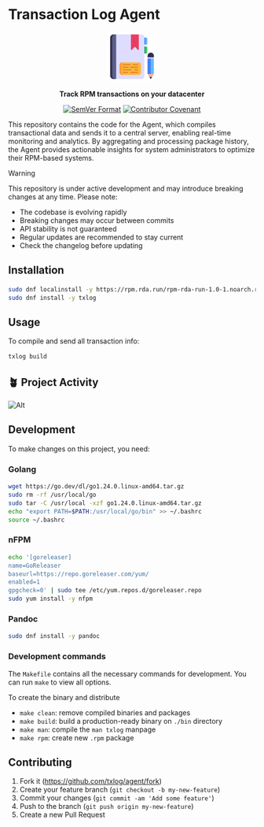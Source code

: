 # Transaction Log Agent

<!-- markdownlint-disable MD033 -->
<p align="center">
  <p align="center"><img width="100" height="100" src="https://raw.githubusercontent.com/txlog/.github/refs/heads/main/profile/logbook.png" alt="The Logo"></p>
  <p align="center"><strong>Track RPM transactions on your datacenter</strong></p>
  <p align="center">
    <a href="https://semver.org"><img src="https://img.shields.io/badge/SemVer-2.0.0-22bfda.svg" alt="SemVer Format"></a>
    <a href="CODE_OF_CONDUCT.md"><img src="https://img.shields.io/badge/Contributor%20Covenant-2.1-4baaaa.svg" alt="Contributor Covenant"></a>
  </p>
</p>

This repository contains the code for the Agent, which compiles transactional
data and sends it to a central server, enabling real-time monitoring and
analytics. By aggregating and processing package history, the Agent provides
actionable insights for system administrators to optimize their RPM-based
systems.

> [!WARNING]
> This repository is under active development and may introduce breaking changes at any time. Please note:
>
> - The codebase is evolving rapidly
> - Breaking changes may occur between commits
> - API stability is not guaranteed
> - Regular updates are recommended to stay current
> - Check the changelog before updating

## Installation

```bash
sudo dnf localinstall -y https://rpm.rda.run/rpm-rda-run-1.0-1.noarch.rpm
sudo dnf install -y txlog
```

## Usage

To compile and send all transaction info:

```bash
txlog build
```

## 🪴 Project Activity

![Alt](https://repobeats.axiom.co/api/embed/298f7dad0c28ebbcc34d7906ca99ec3c92fd3755.svg "Repobeats analytics image")

## Development

To make changes on this project, you need:

### Golang

```bash
wget https://go.dev/dl/go1.24.0.linux-amd64.tar.gz
sudo rm -rf /usr/local/go
sudo tar -C /usr/local -xzf go1.24.0.linux-amd64.tar.gz
echo "export PATH=$PATH:/usr/local/go/bin" >> ~/.bashrc
source ~/.bashrc
```

### nFPM

```bash
echo '[goreleaser]
name=GoReleaser
baseurl=https://repo.goreleaser.com/yum/
enabled=1
gpgcheck=0' | sudo tee /etc/yum.repos.d/goreleaser.repo
sudo yum install -y nfpm
```

### Pandoc

```bash
sudo dnf install -y pandoc
```

### Development commands

The `Makefile` contains all the necessary commands for development. You can run
`make` to view all options.

To create the binary and distribute

- `make clean`: remove compiled binaries and packages
- `make build`: build a production-ready binary on `./bin` directory
- `make man`: compile the `man txlog` manpage
- `make rpm`: create new `.rpm` package

## Contributing

1. Fork it (<https://github.com/txlog/agent/fork>)
2. Create your feature branch (`git checkout -b my-new-feature`)
3. Commit your changes (`git commit -am 'Add some feature'`)
4. Push to the branch (`git push origin my-new-feature`)
5. Create a new Pull Request
